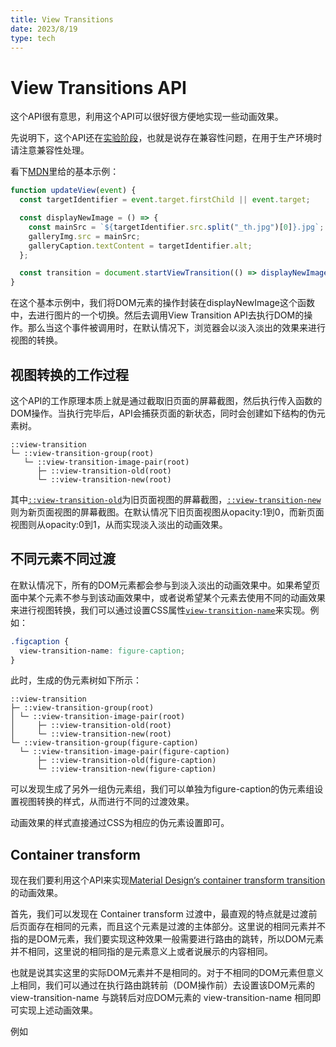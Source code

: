 ```yaml
---
title: View Transitions
date: 2023/8/19
type: tech
---
```


# View Transitions API

这个API很有意思，利用这个API可以很好很方便地实现一些动画效果。

先说明下，这个API还在<u>实验阶段</u>，也就是说存在兼容性问题，在用于生产环境时请注意兼容性处理。

看下[MDN](https://developer.mozilla.org/en-US/docs/Web/API/View_Transitions_API)里给的基本示例：

```javascript
function updateView(event) {
  const targetIdentifier = event.target.firstChild || event.target;

  const displayNewImage = () => {
    const mainSrc = `${targetIdentifier.src.split("_th.jpg")[0]}.jpg`;
    galleryImg.src = mainSrc;
    galleryCaption.textContent = targetIdentifier.alt;
  };

  const transition = document.startViewTransition(() => displayNewImage());
}
```

在这个基本示例中，我们将DOM元素的操作封装在displayNewImage这个函数中，去进行图片的一个切换。然后去调用View Transition API去执行DOM的操作。那么当这个事件被调用时，在默认情况下，浏览器会以淡入淡出的效果来进行视图的转换。

## 视图转换的工作过程

这个API的工作原理本质上就是通过截取旧页面的屏幕截图，然后执行传入函数的DOM操作。当执行完毕后，API会捕获页面的新状态，同时会创建如下结构的伪元素树。

```
::view-transition
└─ ::view-transition-group(root)
   └─ ::view-transition-image-pair(root)
      ├─ ::view-transition-old(root)
      └─ ::view-transition-new(root)
```

其中[`::view-transition-old`](https://developer.mozilla.org/en-US/docs/Web/CSS/::view-transition-old)为旧页面视图的屏幕截图，[`::view-transition-new`](https://developer.mozilla.org/en-US/docs/Web/CSS/::view-transition-new)则为新页面视图的屏幕截图。在默认情况下旧页面视图从opacity:1到0，而新页面视图则从opacity:0到1，从而实现淡入淡出的动画效果。

## 不同元素不同过渡

在默认情况下，所有的DOM元素都会参与到淡入淡出的动画效果中。如果希望页面中某个元素不参与到该动画效果中，或者说希望某个元素去使用不同的动画效果来进行视图转换，我们可以通过设置CSS属性[`view-transition-name`](https://developer.mozilla.org/en-US/docs/Web/CSS/view-transition-name)来实现。例如：

```css
.figcaption {
  view-transition-name: figure-caption;
}
```

此时，生成的伪元素树如下所示：

```
::view-transition
├─ ::view-transition-group(root)
│ └─ ::view-transition-image-pair(root)
│     ├─ ::view-transition-old(root)
│     └─ ::view-transition-new(root)
└─ ::view-transition-group(figure-caption)
  └─ ::view-transition-image-pair(figure-caption)
      ├─ ::view-transition-old(figure-caption)
      └─ ::view-transition-new(figure-caption)
```

可以发现生成了另外一组伪元素组，我们可以单独为figure-caption的伪元素组设置视图转换的样式，从而进行不同的过渡效果。

动画效果的样式直接通过CSS为相应的伪元素设置即可。

## Container transform

现在我们要利用这个API来实现[Material Design‘s container transform transition](https://m2.material.io/design/motion/the-motion-system.html#container-transform)的动画效果。

首先，我们可以发现在 Container transform 过渡中，最直观的特点就是过渡前后页面存在相同的元素，而且这个元素是过渡的主体部分。这里说的相同元素并不指的是DOM元素，我们要实现这种效果一般需要进行路由的跳转，所以DOM元素并不相同，这里说的相同指的是元素意义上或者说展示的内容相同。

也就是说其实这里的实际DOM元素并不是相同的。对于不相同的DOM元素但意义上相同，我们可以通过在执行路由跳转前（DOM操作前）去设置该DOM元素的 view-transition-name 与跳转后对应DOM元素的 view-transition-name 相同即可实现上述动画效果。

例如